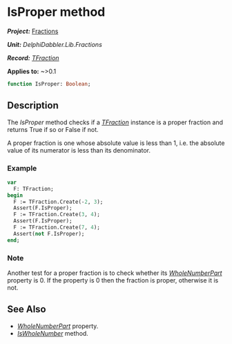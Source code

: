 # IsProper method

***Project:*** [Fractions](../API.md)

***Unit:*** _DelphiDabbler.Lib.Fractions_

***Record:*** [_TFraction_](./TFraction.md)

**Applies to:** ~>0.1

```pascal
function IsProper: Boolean;
```

## Description

The _IsProper_ method checks if a [_TFraction_](./TFraction.md) instance is a proper fraction and returns True if so or False if not.

A proper fraction is one whose absolute value is less than 1, i.e. the absolute value of its numerator is less than its denominator.

### Example

```pascal
var
  F: TFraction;
begin
  F := TFraction.Create(-2, 3);
  Assert(F.IsProper);
  F := TFraction.Create(3, 4);
  Assert(F.IsProper);
  F := TFraction.Create(7, 4);
  Assert(not F.IsProper);
end;
```

### Note

Another test for a proper fraction is to check whether its [_WholeNumberPart_](./TFraction-WholeNumberPart.md) property is 0. If the property is 0 then the fraction is proper, otherwise it is not.

## See Also

* [_WholeNumberPart_](./TFraction-WholeNumberPart.md) property.
* [_IsWholeNumber_](./TFraction-IsWholeNumber.md) method.
